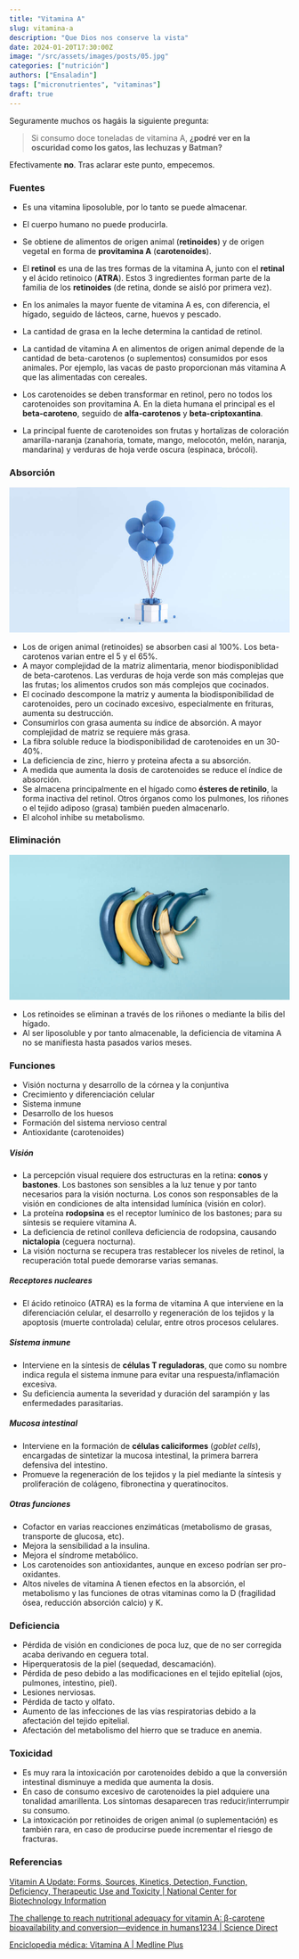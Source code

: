 ```yaml
---
title: "Vitamina A"
slug: vitamina-a
description: "Que Dios nos conserve la vista"
date: 2024-01-20T17:30:00Z
image: "/src/assets/images/posts/05.jpg"
categories: ["nutrición"]
authors: ["Ensaladin"]
tags: ["micronutrientes", "vitaminas"]
draft: true
---
```


Seguramente muchos os hagáis la siguiente pregunta:

> Si consumo doce toneladas de vitamina A, **¿podré ver en la oscuridad como los gatos, las lechuzas y Batman?**

Efectivamente **no**. Tras aclarar este punto, empecemos.

### Fuentes

- Es una vitamina liposoluble, por lo tanto se puede almacenar.
- El cuerpo humano no puede producirla.
- Se obtiene de alimentos de origen animal (**retinoides**) y de origen vegetal en forma de **provitamina A** (**carotenoides**).

- El **retinol** es una de las tres formas de la vitamina A, junto con el **retinal** y el ácido retinoico (**ATRA**). Estos 3 ingredientes forman parte de la familia de los **retinoides** (de retina, donde se aisló por primera vez).
- En los animales la mayor fuente de vitamina A es, con diferencia, el hígado, seguido de lácteos, carne, huevos y pescado.
- La cantidad de grasa en la leche determina la cantidad de retinol.
- La cantidad de vitamina A en alimentos de origen animal depende de la cantidad de beta-carotenos (o suplementos) consumidos por esos animales. Por ejemplo, las vacas de pasto proporcionan más vitamina A que las alimentadas con cereales.

- Los carotenoides se deben transformar en retinol, pero no todos los carotenoides son provitamina A. En la dieta humana el principal es el **beta-caroteno**, seguido de **alfa-carotenos** y **beta-criptoxantina**.
- La principal fuente de carotenoides son frutas y hortalizas de coloración amarilla-naranja (zanahoria, tomate, mango, melocotón, melón, naranja, mandarina) y verduras de hoja verde oscura (espinaca, brócoli).

### Absorción

![image alt <](../../../assets/images/posts/04.jpg)

- Los de origen animal (retinoides) se absorben casi al 100%. Los beta-carotenos varian entre el 5 y el 65%.
- A mayor complejidad de la matriz alimentaria, menor biodisponiblidad de beta-carotenos. Las verduras de hoja verde son más complejas que las frutas; los alimentos crudos son más complejos que cocinados.
- El cocinado descompone la matriz y aumenta la biodisponibilidad de carotenoides, pero un cocinado excesivo, especialmente en frituras, aumenta su destrucción.
- Consumirlos con grasa aumenta su índice de absorción. A mayor complejidad de matriz se requiere más grasa.
- La fibra soluble reduce la biodisponibilidad de carotenoides en un 30-40%.
- La deficiencia de zinc, hierro y proteina afecta a su absorción.
- A medida que aumenta la dosis de carotenoides se reduce el índice de absorción.
- Se almacena principalmente en el hígado como **ésteres de retinilo**, la forma inactiva del retinol. Otros órganos como los pulmones, los riñones o el tejido adiposo (grasa) también pueden almacenarlo.
- El alcohol inhibe su metabolismo.

### Eliminación

![Vitamina A >](../../../assets/images/posts/05.jpg)

- Los retinoides se eliminan a través de los riñones o mediante la bilis del hígado.
- Al ser liposoluble y por tanto almacenable, la deficiencia de vitamina A no se manifiesta hasta pasados varios meses.

### Funciones

- Visión nocturna y desarrollo de la córnea y la conjuntiva
- Crecimiento y diferenciación celular
- Sistema inmune
- Desarrollo de los huesos
- Formación del sistema nervioso central
- Antioxidante (carotenoides)

##### Visión
- La percepción visual requiere dos estructuras en la retina: **conos** y **bastones**. Los bastones son sensibles a la luz tenue y por tanto necesarios para la visión nocturna. Los conos son responsables de la visión en condiciones de alta intensidad lumínica (visión en color).
- La proteína **rodopsina** es el receptor lumínico de los bastones; para su síntesis se requiere vitamina A.
- La deficiencia de retinol conlleva deficiencia de rodopsina, causando **nictalopia** (ceguera nocturna).
- La visión nocturna se recupera tras restablecer los niveles de retinol, la recuperación total puede demorarse varias semanas.

##### Receptores nucleares
- El ácido retinoico (ATRA) es la forma de vitamina A que interviene en la diferenciación celular, el desarrollo y regeneración de los tejidos y la apoptosis (muerte controlada) celular, entre otros procesos celulares.

##### Sistema inmune
- Interviene en la síntesis de **células T reguladoras**, que como su nombre indica regula el sistema inmune para evitar una respuesta/inflamación excesiva.
- Su deficiencia aumenta la severidad y duración del sarampión y las enfermedades parasitarias.

##### Mucosa intestinal
- Interviene en la formación de **células caliciformes** (*goblet cells*), encargadas de sintetizar la mucosa intestinal, la primera barrera defensiva del intestino.
- Promueve la regeneración de los tejidos y la piel mediante la síntesis y proliferación de colágeno, fibronectina y queratinocitos.

##### Otras funciones
- Cofactor en varias reacciones enzimáticas (metabolismo de grasas, transporte de glucosa, etc).
- Mejora la sensibilidad a la insulina.
- Mejora el síndrome metabólico.
- Los carotenoides son antioxidantes, aunque en exceso podrían ser pro-oxidantes.
- Altos niveles de vitamina A tienen efectos en la absorción, el metabolismo y las funciones de otras vitaminas como la D (fragilidad ósea, reducción absorción calcio) y K.

### Deficiencia 

- Pérdida de visión en condiciones de poca luz, que de no ser corregida acaba derivando en ceguera total.
- Hiperqueratosis de la piel (sequedad, descamación).
- Pérdida de peso debido a las modificaciones en el tejido epitelial (ojos, pulmones, intestino, piel).
- Lesiones nerviosas.
- Pérdida de tacto y olfato.
- Aumento de las infecciones de las vías respiratorias debido a la afectación del tejido epitelial.
- Afectación del metabolismo del hierro que se traduce en anemia.

### Toxicidad

- Es muy rara la intoxicación por carotenoides debido a que la conversión intestinal disminuye a medida que aumenta la dosis.
- En caso de consumo excesivo de carotenoides la piel adquiere una tonalidad amarillenta. Los síntomas desaparecen tras reducir/interrumpir su consumo.
- La intoxicación por retinoides de origen animal (o suplementación) es también rara, en caso de producirse puede incrementar el riesgo de fracturas.

### Referencias

[Vitamin A Update: Forms, Sources, Kinetics, Detection, Function, Deficiency, Therapeutic Use and Toxicity | National Center for Biotechnology Information](https://www.ncbi.nlm.nih.gov/pmc/articles/PMC8157347/)

[The challenge to reach nutritional adequacy for vitamin A: β-carotene bioavailability and conversion—evidence in humans1234 | Science Direct](https://www.sciencedirect.com/science/article/pii/S0002916523030289)

[Enciclopedia médica: Vitamina A | Medline Plus](https://medlineplus.gov/spanish/ency/article/002400.htm)
